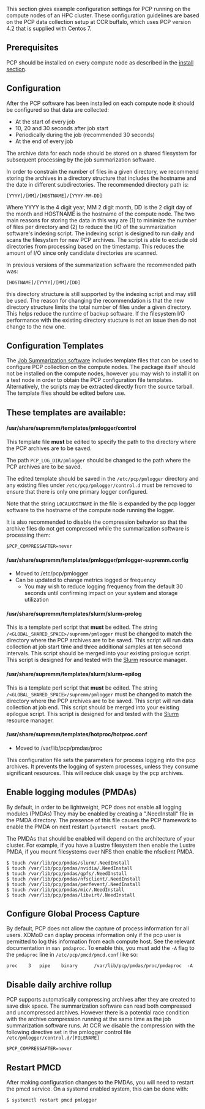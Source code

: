 
This section gives example configuration settings for PCP running on the compute nodes
of an HPC cluster. These configuration guidelines are based on the PCP data collection setup
at CCR buffalo, which uses PCP version 4.2 that is supplied with Centos 7.

## Prerequisites

PCP should be installed on every compute node as described in the [install section](supremm-install-pcp.md).

## Configuration

After the PCP software has been installed on each compute node it should be configured so that
data are collected:

* At the start of every job
* 10, 20 and 30 seconds after job start
* Periodically during the job (recommended 30 seconds)
* At the end of every job

The archive data for each node should be stored on a shared filesystem for
subsequent processing by the job summarization software.

In order to constrain the number of files in a given directory,
we recommend storing the archives in a directory structure
that includes the hostname and the date in different subdirectories. The recommended
directory path is:

    [YYYY]/[MM]/[HOSTNAME]/[YYYY-MM-DD]

Where YYYY is the 4 digit year, MM 2 digit month, DD is the 2 digit day of the month
and HOSTNAME is the hostname of the compute node. The two main reasons for storing
the data in this way are (1) to minimize the number of files per directory and
(2) to reduce the I/O of the summarization software's indexing script. The
indexing script is designed to run daily and scans the filesystem for new PCP
archives. The script is able to exclude old directories from processing based
on the timestamp. This reduces the amount of I/O since only candidate
directories are scanned.

In previous versions of the summarization software the recommended path
was:

    [HOSTNAME]/[YYYY]/[MM]/[DD]

this directory structure is still supported by the indexing script and may
still be used. The reason for changing the recommendation is that the new directory
structure limits the total number of files under a given directory. This
helps reduce the runtime of backup software. If the filesystem I/O performance with
 the existing directory stucture is not an issue then do not change to the new one.

Configuration Templates
-----------------------

The [Job Summarization software][] includes template files that can be used to
configure PCP collection on the compute nodes.  The package itself should not
be installed on the compute nodes, however you may wish to install it
on a test node in order to obtain the PCP configuration file templates.
Alternatively, the scripts may be extracted directly from the source tarball.
The template files should be edited before use.

These templates are available:
------------------------------
#### /usr/share/supremm/templates/pmlogger/control

This template file **must** be edited to specify the path to the directory
where the PCP archives are to be saved.

The path `PCP_LOG_DIR/pmlogger` should be changed to the path  where the PCP archives are to be saved.

The edited template should be saved in the `/etc/pcp/pmlogger` directory and  any existing files under
`/etc/pcp/pmlogger/control.d` must be removed to ensure that there is only one primary logger
configured.

Note that the string `LOCALHOSTNAME` in the file is expanded by the pcp logger software to the hostname
of the compute node running the logger.

It is also recommended to disable the compression behavior so that the
archive files do not get compressed while the summarization software is
processing them:

```
$PCP_COMPRESSAFTER=never
```

#### /usr/share/supremm/templates/pmlogger/pmlogger-supremm.config
* Moved to /etc/pcp/pmlogger
* Can be updated to change metrics logged or frequency
    * You may wish to reduce logging frequency from the default 30 seconds until confirming impact on your system and storage utilization

#### /usr/share/supremm/templates/slurm/slurm-prolog

This is a template perl script that **must** be edited. The string `/<GLOBAL_SHARED_SPACE>/supremm/pmlogger` must be
changed to match the directory where the PCP archives are to be saved.
This script will run data collection at job start time and three additional samples
at ten second intervals. This script should be merged into your existing prologue script.
This script is designed for and tested with the [Slurm][] resource manager.

#### /usr/share/supremm/templates/slurm/slurm-epilog

This is a template perl script that **must** be edited. The string `/<GLOBAL_SHARED_SPACE>/supremm/pmlogger` must be
changed to match the directory where the PCP archives are to be saved.
This script will run data collection at job end. This script should be merged into your existing epilogue script.
This script is designed for and tested with the [Slurm][] resource manager.

#### /usr/share/supremm/templates/hotproc/hotproc.conf
* Moved to /var/lib/pcp/pmdas/proc

This configuration file sets the parameters for process logging into the pcp
archives. It prevents the logging of system processes, unless they consume
significant resources.  This will reduce disk usage by the pcp archives.

Enable logging modules (PMDAs)
-----------------------------
By default, in order to be lightweight, PCP does not enable all logging modules (PMDAs)
They may be enabled by creating a ".NeedInstall" file in the PMDA directory. The presence
of this file causes the PCP framework
to enable the PMDA on next restart (`systemctl restart pmcd`).

The PMDAs that should be enabled will depend on the architecture of your cluster. For
example, if you have a Lustre filesystem then enable the Lustre PMDA, if you mount
filesystems over NFS then enable the nfsclient PMDA.

<!-- Empty Comment to fix broken markdown parsing -->

    $ touch /var/lib/pcp/pmdas/slurm/.NeedInstall
    $ touch /var/lib/pcp/pmdas/nvidia/.NeedInstall
    $ touch /var/lib/pcp/pmdas/gpfs/.NeedInstall
    $ touch /var/lib/pcp/pmdas/nfsclient/.NeedInstall
    $ touch /var/lib/pcp/pmdas/perfevent/.NeedInstall
    $ touch /var/lib/pcp/pmdas/mic/.NeedInstall
    $ touch /var/lib/pcp/pmdas/libvirt/.NeedInstall
    
Configure Global Process Capture
--------------------------------

By default, PCP does not allow the capture of process information for all users. XDMoD
can display process information only if the pcp user is permitted to log this
information from each compute host. See the relevant documentation in `man pmdaproc`.
To enable this, you must add the `-A` flag to the `pmdaproc` line
in `/etc/pcp/pmcd/pmcd.conf` like so:

    proc	3	pipe	binary 		/var/lib/pcp/pmdas/proc/pmdaproc  -A

Disable daily archive rollup
--------------------------------

PCP supports automatically compressing archives after they are created
to save disk space. The summarization software can read both compressed
and uncompressed archives. However there is a potential race
condition with the archive compression running at the same time as the
job summarization software runs. At CCR we disable the compression with
the following directive set in the pmlogger control file `/etc/pmlogger/control.d/[FILENAME]`

```
$PCP_COMPRESSAFTER=never
```


Restart PMCD
--------------------------------

After making configuration changes to the PMDAs, you will need to restart the pmcd
service.  On a systemd enabled system, this can be done with:

    $ systemctl restart pmcd pmlogger

[Job Summarization software]: supremm-processing-install.md
[Slurm]: https://www.schedmd.com/
